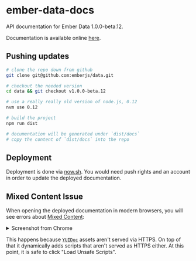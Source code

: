 # ember-data-docs

API documentation for Ember Data 1.0.0-beta.12.

Documentation is available online [here](https://ember-data-docs-isazazenwa.now.sh).

## Pushing updates

```sh
# clone the repo down from github
git clone git@github.com:emberjs/data.git

# checkout the needed version
cd data && git checkout v1.0.0-beta.12

# use a really really old version of node.js, 0.12
nvm use 0.12

# build the project
npm run dist

# documentation will be generated under `dist/docs`
# copy the content of `dist/docs` into the repo
```

## Deployment

Deployment is done via [now.sh](https://zeit.co/now). You would need push rights
and an account in order to update the deployed documentation.

## Mixed Content Issue

When opening the deployed documentation in modern browsers, you will see errors about [Mixed Content](https://developers.google.com/web/fundamentals/security/prevent-mixed-content/what-is-mixed-content):

<details>
  
  <summary>Screenshot from Chrome</summary>
  
  <img width="342" alt="Screen Shot 2019-04-26 at 09 52 46" src="https://user-images.githubusercontent.com/1131196/56812549-2407dc00-6809-11e9-97b9-d5ed3be067d8.png">

</details>

This happens because [`YUIDoc`]() assets aren't served via HTTPS. On top of that it dynamically adds scripts that aren't served as HTTPS either. At this point, it is safe to click "Load Unsafe Scripts".
